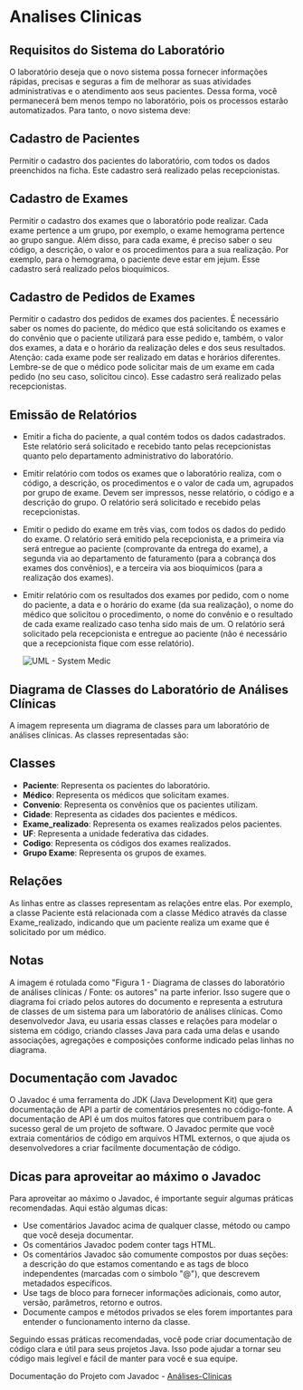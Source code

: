 # Analises Clinicas

## Requisitos do Sistema do Laboratório

O laboratório deseja que o novo sistema possa fornecer informações rápidas, precisas e seguras a fim de melhorar as suas atividades administrativas e o atendimento aos seus pacientes. Dessa forma, você permanecerá bem menos tempo no laboratório, pois os processos estarão automatizados. Para tanto, o novo sistema deve:

## Cadastro de Pacientes
Permitir o cadastro dos pacientes do laboratório, com todos os dados preenchidos na ficha. Este cadastro será realizado pelas recepcionistas.

## Cadastro de Exames
Permitir o cadastro dos exames que o laboratório pode realizar. Cada exame pertence a um grupo, por exemplo, o exame hemograma pertence ao grupo sangue. Além disso, para cada exame, é preciso saber o seu código, a descrição, o valor e os procedimentos para a sua realização. Por exemplo, para o hemograma, o paciente deve estar em jejum. Esse cadastro será realizado pelos bioquímicos.

## Cadastro de Pedidos de Exames
Permitir o cadastro dos pedidos de exames dos pacientes. É necessário saber os nomes do paciente, do médico que está solicitando os exames e do convênio que o paciente utilizará para esse pedido e, também, o valor dos exames, a data e o horário da realização deles e dos seus resultados. Atenção: cada exame pode ser realizado em datas e horários diferentes. Lembre-se de que o médico pode solicitar mais de um exame em cada pedido (no seu caso, solicitou cinco). Esse cadastro será realizado pelas recepcionistas.

## Emissão de Relatórios
- Emitir a ficha do paciente, a qual contém todos os dados cadastrados. Este relatório será solicitado e recebido tanto pelas recepcionistas quanto pelo departamento administrativo do laboratório.
- Emitir relatório com todos os exames que o laboratório realiza, com o código, a descrição, os procedimentos e o valor de cada um, agrupados por grupo de exame. Devem ser impressos, nesse relatório, o código e a descrição do grupo. O relatório será solicitado e recebido pelas recepcionistas.
- Emitir o pedido do exame em três vias, com todos os dados do pedido do exame. O relatório será emitido pela recepcionista, e a primeira via será entregue ao paciente (comprovante da entrega do exame), a segunda via ao departamento de faturamento (para a cobrança dos exames dos convênios), e a terceira via aos bioquímicos (para a realização dos exames).
- Emitir relatório com os resultados dos exames por pedido, com o nome do paciente, a data e o horário do exame (da sua realização), o nome do médico que solicitou o procedimento, o nome do convênio e o resultado de cada exame realizado caso tenha sido mais de um. O relatório será solicitado pela recepcionista e entregue ao paciente (não é necessário que a recepcionista fique com esse relatório).

  ![UML - System Medic](https://github.com/Adriano1976/clinicsystem/assets/17755195/db7a0a07-1f41-4322-8365-8d56fc6a5978)

## Diagrama de Classes do Laboratório de Análises Clínicas

A imagem representa um diagrama de classes para um laboratório de análises clínicas. As classes representadas são:

## Classes

- **Paciente**: Representa os pacientes do laboratório.
- **Médico**: Representa os médicos que solicitam exames.
- **Convenio**: Representa os convênios que os pacientes utilizam.
- **Cidade**: Representa as cidades dos pacientes e médicos.
- **Exame_realizado**: Representa os exames realizados pelos pacientes.
- **UF**: Representa a unidade federativa das cidades.
- **Codigo**: Representa os códigos dos exames realizados.
- **Grupo Exame**: Representa os grupos de exames.

## Relações

As linhas entre as classes representam as relações entre elas. Por exemplo, a classe Paciente está relacionada com a classe Médico através da classe Exame_realizado, indicando que um paciente realiza um exame que é solicitado por um médico.

## Notas

A imagem é rotulada como "Figura 1 - Diagrama de classes do laboratório de análises clínicas / Fonte: os autores" na parte inferior. Isso sugere que o diagrama foi criado pelos autores do documento e representa a estrutura de classes de um sistema para um laboratório de análises clínicas. Como desenvolvedor Java, eu usaria essas classes e relações para modelar o sistema em código, criando classes Java para cada uma delas e usando associações, agregações e composições conforme indicado pelas linhas no diagrama.

## Documentação com Javadoc

O Javadoc é uma ferramenta do JDK (Java Development Kit) que gera documentação de API a partir de comentários presentes no código-fonte. A documentação de API é um dos muitos fatores que contribuem para o sucesso geral de um projeto de software. O Javadoc permite que você extraia comentários de código em arquivos HTML externos, o que ajuda os desenvolvedores a criar facilmente documentação de código.

## Dicas para aproveitar ao máximo o Javadoc

Para aproveitar ao máximo o Javadoc, é importante seguir algumas práticas recomendadas. Aqui estão algumas dicas:

- Use comentários Javadoc acima de qualquer classe, método ou campo que você deseja documentar.
- Os comentários Javadoc podem conter tags HTML.
- Os comentários Javadoc são comumente compostos por duas seções: a descrição do que estamos comentando e as tags de bloco independentes (marcadas com o símbolo "@"), que descrevem metadados específicos.
- Use tags de bloco para fornecer informações adicionais, como autor, versão, parâmetros, retorno e outros.
- Documente campos e métodos privados se eles forem importantes para entender o funcionamento interno da classe.

Seguindo essas práticas recomendadas, você pode criar documentação de código clara e útil para seus projetos Java. Isso pode ajudar a tornar seu código mais legível e fácil de manter para você e sua equipe.

Documentação do Projeto com Javadoc - [Análises-Clinicas](https://adriano1976.github.io/Analises-Clinicas-JavaDoc/index.html)

